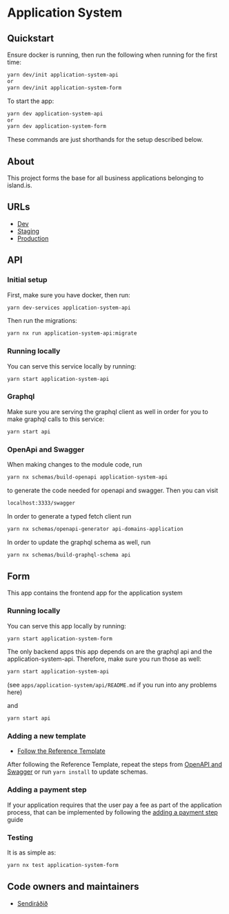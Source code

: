 # Application System

## Quickstart

Ensure docker is running, then run the following when running for the first time:

```bash
yarn dev/init application-system-api
or
yarn dev/init application-system-form
```

To start the app:

```bash
yarn dev application-system-api
or
yarn dev application-system-form
```

These commands are just shorthands for the setup described below.

## About

This project forms the base for all business applications belonging to island.is.

## URLs

- [Dev](https://beta.dev01.devland.is/umsoknir/)
- [Staging](https://beta.staging01.devland.is/umsoknir/)
- [Production](https://island.is/umsoknir/)

## API

### Initial setup

First, make sure you have docker, then run:

```bash
yarn dev-services application-system-api
```

Then run the migrations:

```bash
yarn nx run application-system-api:migrate
```

### Running locally

You can serve this service locally by running:

```bash
yarn start application-system-api
```

### Graphql

Make sure you are serving the graphql client as well in order for you to make graphql calls to this service:

```bash
yarn start api
```

### OpenApi and Swagger

When making changes to the module code, run

```bash
yarn nx schemas/build-openapi application-system-api
```

to generate the code needed for openapi and swagger. Then you can visit

```bash
localhost:3333/swagger
```

In order to generate a typed fetch client run

```bash
yarn nx schemas/openapi-generator api-domains-application
```

In order to update the graphql schema as well, run

```bash
yarn nx schemas/build-graphql-schema api
```

## Form

This app contains the frontend app for the application system

### Running locally

You can serve this app locally by running:

```bash
yarn start application-system-form
```

The only backend apps this app depends on are the graphql api and the application-system-api. Therefore, make sure you run those as well:

```bash
yarn start application-system-api
```

(see `apps/application-system/api/README.md` if you run into any problems here)

and

```bash
yarn start api
```

### Adding a new template

- [Follow the Reference Template](https://github.com/island-is/island.is/tree/main/libs/application/templates/reference-template)

After following the Reference Template, repeat the steps from [OpenAPI and Swagger](https://github.com/island-is/island.is/tree/main/apps/application-system#openapi-and-swagger) or run `yarn install` to update schemas.

### Adding a payment step

If your application requires that the user pay a fee as part of the application process,
that can be implemented by following the
[adding a payment step](../../handbook/misc/application-payment-guide.md) guide

### Testing

It is as simple as:

```bash
yarn nx test application-system-form
```

## Code owners and maintainers

- [Sendiráðið](https://github.com/orgs/island-is/teams/sendiradid-applications/members)
